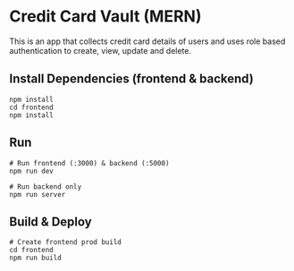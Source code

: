# Credit Card Vault (MERN)

This is an app that collects credit card details of users and uses role based authentication to create, view, update and delete.


## Install Dependencies (frontend & backend)

```
npm install
cd frontend
npm install
```

## Run

```
# Run frontend (:3000) & backend (:5000)
npm run dev

# Run backend only
npm run server
```

## Build & Deploy

```
# Create frontend prod build
cd frontend
npm run build
```
